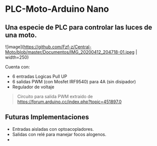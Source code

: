 # **PLC-Moto-Arduino Nano**
## Una especie de **PLC** para controlar las luces de una moto.

![image](https://github.com/Fzf-z/Central-Moto/blob/master/Documentos/IMG_20200412_204718-01.jpeg | width=250)

Cuenta con:
- 6 entradas Logicas Pull UP
- 6 salidas PWM (con Mosfet IRF9540) para 4A (sin disipador)
- Regulador de voltaje

>Circuito para salida PWM extraido de https://forum.arduino.cc/index.php?topic=451897.0
>
>

## Futuras Implementaciones

- Entradas aisladas con optoacopladores.
- Salidas con relé para manejar focos alogenos.
- 
